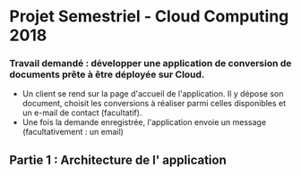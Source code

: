 # Projet Semestriel - Cloud Computing 2018

### Travail demandé : développer une application de conversion de documents prête à être déployée sur Cloud.

* Un client se rend sur la page d'accueil de l'application. Il y dépose son document, choisit les conversions 
à réaliser parmi celles disponibles et un e-mail de contact (facultatif).
* Une fois la demande enregistrée, l'application envoie un message (facultativement : un email)

## Partie 1 : Architecture de l' application

